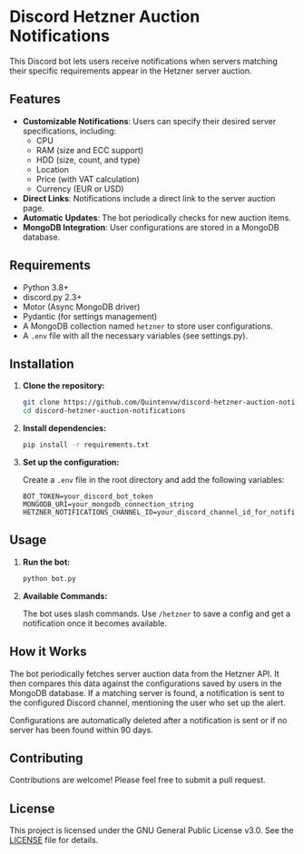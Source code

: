 # Discord Hetzner Auction Notifications

This Discord bot lets users receive notifications when servers matching their specific requirements appear in the Hetzner server auction.

## Features

- **Customizable Notifications**: Users can specify their desired server specifications, including:
  - CPU
  - RAM (size and ECC support)
  - HDD (size, count, and type)
  - Location
  - Price (with VAT calculation)
  - Currency (EUR or USD)
- **Direct Links**: Notifications include a direct link to the server auction page.
- **Automatic Updates**: The bot periodically checks for new auction items.
- **MongoDB Integration**: User configurations are stored in a MongoDB database.

## Requirements

- Python 3.8+
- discord.py 2.3+
- Motor (Async MongoDB driver)
- Pydantic (for settings management)
- A MongoDB collection named `hetzner` to store user configurations.
- A `.env` file with all the necessary variables (see settings.py).

## Installation

1. **Clone the repository:**

   ```bash
   git clone https://github.com/Quintenvw/discord-hetzner-auction-notifications
   cd discord-hetzner-auction-notifications
   ```

2. **Install dependencies:**

   ```bash
   pip install -r requirements.txt
   ```

3. **Set up the configuration:**

   Create a `.env` file in the root directory and add the following variables:

   ```env
   BOT_TOKEN=your_discord_bot_token
   MONGODB_URI=your_mongodb_connection_string
   HETZNER_NOTIFICATIONS_CHANNEL_ID=your_discord_channel_id_for_notifications
   ```

## Usage

1. **Run the bot:**

   ```bash
   python bot.py
   ```

2. **Available Commands:**

   The bot uses slash commands. Use `/hetzner` to save a config and get a notification once it becomes available.

## How it Works

The bot periodically fetches server auction data from the Hetzner API. It then compares this data against the configurations saved by users in the MongoDB database. If a matching server is found, a notification is sent to the configured Discord channel, mentioning the user who set up the alert.

Configurations are automatically deleted after a notification is sent or if no server has been found within 90 days.

## Contributing

Contributions are welcome! Please feel free to submit a pull request.

## License

This project is licensed under the GNU General Public License v3.0. See the [LICENSE](LICENSE) file for details.
